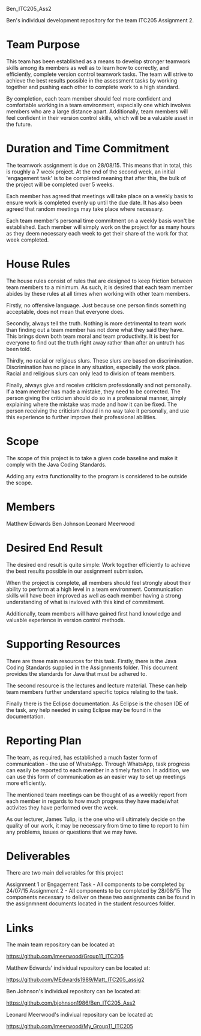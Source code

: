 Ben_ITC205_Ass2

Ben's individual development repository for the team ITC205 Assignment 2.

Team Purpose
=====================================================================================================


This team has been established as a means to develop stronger teamwork skills among its members as well as to learn how to correctly, and efficiently, complete version control teamwork tasks. The team will strive to achieve the best results possible in the assessment tasks by working together and pushing each other to complete work to a high standard.

By completion, each team member should feel more confident and comfortable working in a team environment, especially one which involves members who are a large distance apart. Additionally, team members will feel confident in their version control skills, which will be a valuable asset in the future.



Duration and Time Commitment 
=====================================================================================================


The teamwork assignment is due on 28/08/15. This means that in total, this is roughly a 7 week project. At the end of the second week, an initial 'engagement task' is to be completed meaning that after this, the bulk of the project will be completed over 5 weeks.

Each member has agreed that meetings will take place on a weekly basis to ensure work is completed evenly up until the due date. It has also been agreed that random meetings may take place where necessary.

Each team member's personal time commitment on a weekly basis won't be established. Each member will simply work on the project for as many hours as they deem necessary each week to get their share of the work for that week completed.



House Rules
=====================================================================================================


The house rules consist of rules that are designed to keep friction between team members to a minimum. As such, it is desired that each team member abides by these rules at all times when working with other team members.

Firstly, no offensive language. Just because one person finds something acceptable, does not mean that everyone does. 

Secondly, always tell the truth. Nothing is more detrimental to team work than finding out a team member has not done what they said they have. This brings down both team moral and team productivity. It is best for everyone to find out the truth right away rather than after an untruth has been told.

Thirdly, no racial or religious slurs. These slurs are based on discrimination. Discrimination has no place in any situation, especially the work place. Racial and religious slurs can only lead to division of team members.

Finally, always give and receive criticism professionally and not personally. If a team member has made a mistake, they need to be corrected. The person giving the criticism should do so in a professional manner, simply explaining where the mistake was made and how it can be fixed. The person receiving the criticism should in no way take it personally, and use this experience to further improve their professional abilities.



Scope
=====================================================================================================


The scope of this project is to take a given code baseline and make it comply with the Java Coding Standards. 

Adding any extra functionality to the program is considered to be outside the scope. 



Members
=====================================================================================================


Matthew Edwards
Ben Johnson
Leonard Meerwood


Desired End Result
=====================================================================================================


The desired end result is quite simple: Work together efficiently to achieve the best results possible in our assignment submission.

When the project is complete, all members should feel strongly about their ability to perform at a high level in a team environment. Communication skills will have been improved as well as each member having a strong understanding of what is invloved with this kind of commitment.

Additionally, team members will have gained first hand knowledge and valuable experience in version control methods.



Supporting Resources
=====================================================================================================


There are three main resources for this task. Firstly, there is the Java Coding Standards supplied in the Assignments folder. This document provides the standards for Java that must be adhered to.

The second resource is the lectures and lecture material. These can help team members further understand specific topics relating to the task.

Finally there is the Eclipse documentation. As Eclipse is the chosen IDE of the task, any help needed in using Eclipse may be found in the documentation.



Reporting Plan
=====================================================================================================


The team, as required, has established a much faster form of communication - the use of WhatsApp. Through WhatsApp, task progress can easily be reported to each member in a timely fashion. In addition, we can use this form of communication as an easier way to set up meetings more efficiently.

The mentioned team meetings can be thought of as a weekly report from each member in regards to how much progress they have made/what activites they have performed over the week.

As our lecturer, James Tulip, is the one who will ultimately decide on the quality of our work, it may be necessary from time to time to report to him any problems, issues or questions that we may have.

Deliverables
=====================================================================================================


There are two main deliverables for this project

Assignment 1 or Engagement Task - All components to be completed by 24/07/15
Assignment 2 - All components to be completed by 28/08/15
The components necessary to deliver on these two assignments can be found in the assignmnent documents located in the student resources folder.

Links
=====================================================================================================


The main team repository can be located at: 

https://github.com/lmeerwood/Group11_ITC205


Matthew Edwards' individual repository can be located at:

https://github.com/MEdwards1989/Matt_ITC205_assig2

Ben Johnson's individual repository can be located at: 

https://github.com/bjohnson1986/Ben_ITC205_Ass2

Leonard Meerwood's indiviual repository can be located at:

https://github.com/lmeerwood/My_Group11_ITC205

